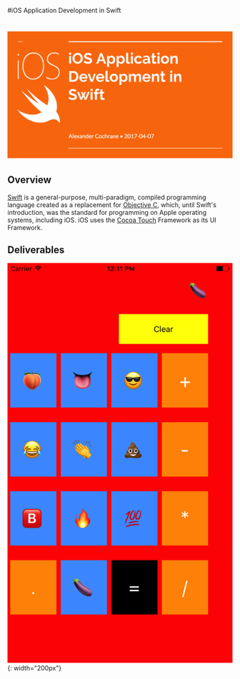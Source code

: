 #iOS Application Development in Swift

# ![iOS Application Development in Swift](image/header.png)

## Overview

[Swift](http://swift.org) is a general-purpose, multi-paradigm, compiled programming language created as a replacement for [Objective C](https://developer.apple.com/library/content/documentation/Cocoa/Conceptual/ProgrammingWithObjectiveC/Introduction/Introduction.html), which, until Swift's introduction, was the standard for programming on Apple operating systems, including iOS. iOS uses the [Cocoa Touch](https://developer.apple.com/library/content/documentation/General/Conceptual/DevPedia-CocoaCore/Cocoa.html) Framework as its UI Framework.

## Deliverables

![Screenshot from Emoji Calculator](image/screenshot.png){: width="200px"}

